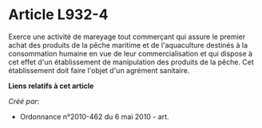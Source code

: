 # Article L932-4

Exerce une activité de mareyage tout commerçant qui assure le premier achat des produits de la pêche maritime et de
l'aquaculture destinés à la consommation humaine en vue de leur commercialisation et qui dispose à cet effet d'un
établissement de manipulation des produits de la pêche. Cet établissement doit faire l'objet d'un agrément sanitaire.

**Liens relatifs à cet article**

_Créé par_:

  - Ordonnance n°2010-462 du 6 mai 2010 - art.
